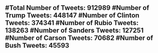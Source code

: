 #Total Number of Tweets: 912989 
#Number of Trump Tweets: 448147
#Number of Clinton Tweets: 374341
#Number of Rubio Tweets: 138263
#Number of Sanders Tweets: 127251
#Number of Carson Tweets: 70682
#Number of Bush Tweets: 45593
---
